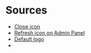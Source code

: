 # Sources

- [Close icon](https://icons8.com/icon/2i5n7zNvArOt/close)
- [Refresh icon on Admin Panel](https://icons8.com/icon/123373/update-left-rotation)
- [Default logo](https://icons8.com/icon/N1i3OmRswx0D/reading)
- 

